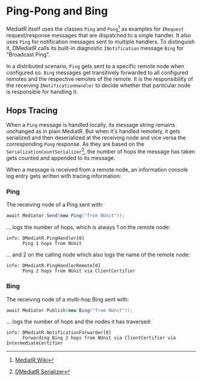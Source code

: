 # Ping-Pong and Bing

MediatR itself uses the classes `Ping` and `Pong`[^mediatr] as examples for
`IRequest` request/response messages that are dispatched to a single handler. It
also uses `Ping` for notification messages sent to multiple handlers. To
distinguish it, DMediatR calls its built-in diagnostic `INotification` message 
`Bing` for "Broadcast Ping".

In a distributed scenario, `Ping` gets sent to a specific remote node when
configured so. `Bing` messages get transitively forwarded to all configured
remotes and the respective remotes of the remote. It is the responsibility of
the receiving `INotificationHandler` to decide whether that particular node is
responsible for handling it.

## Hops Tracing

When a `Ping` message is handled locally, its message string remains unchanged
as in plain MediatR. But when it's handled remotely, it gets serialized and then
deserialized at the receiving node and vice versa the corresponding `Pong`
response. As they are based on the `SerializationCountSerializer`[^serializer],
the number of hops the message has taken gets counted and appended to its
message.

When a message is received from a remote node, an information console log entry
gets written with tracing information:

### Ping

The receiving node of a Ping sent with:

```csharp
await Mediator.Send(new Ping("from NUnit"));
```

... logs the number of hops, which is always 1 on the remote node:

```text
info: DMediatR.PingHandler[0]
      Ping 1 hops from NUnit
```

... and 2 on the calling node which also logs the name of the remote node:

```text
info: DMediatR.PingHandlerRemote[0]
      Pong 2 hops from NUnit via ClientCertifier
```

### Bing

The receiving node of a multi-hop Bing sent with:

```csharp
await Mediator.Publish(new Bing("from NUnit"));
```

... logs the number of hops and the nodes it has traversed:

```text
info: DMediatR.NotificationForwarder[0]
      Forwarding Bing 2 hops from NUnit via ClientCertifier via IntermediateCertifier
```

[^mediatr]: [MediatR Wiki](https://github.com/jbogard/MediatR/wiki)

[^serializer]: [DMediatR Serializer](serializer.md)